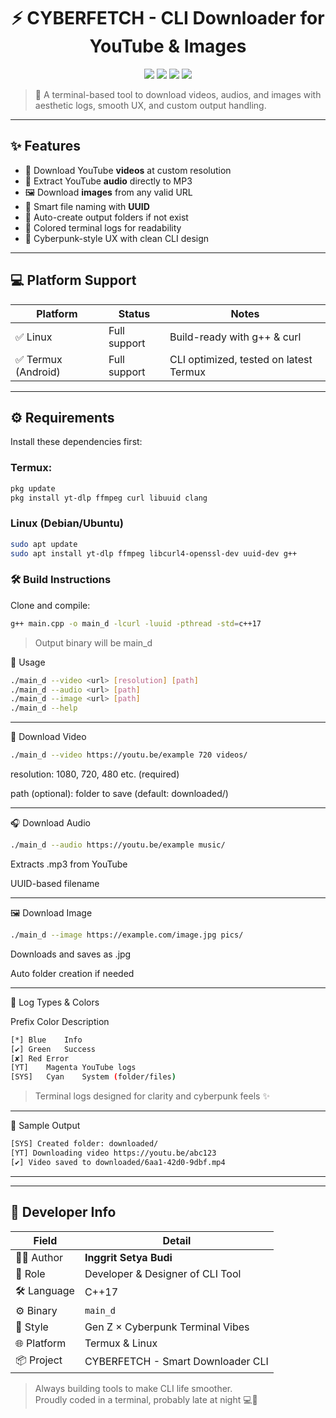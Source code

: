 <h1 align="center">⚡ CYBERFETCH - CLI Downloader for YouTube & Images</h1>

<p align="center">
  <img src="https://img.shields.io/badge/yt--dl-powered-blueviolet?style=flat-square" />
  <img src="https://img.shields.io/badge/termux--friendly-00b894?style=flat-square" />
  <img src="https://img.shields.io/badge/linux--ready-4caf50?style=flat-square" />
  <img src="https://img.shields.io/badge/cyberpunk-CLI-fc5c65?style=flat-square" />
</p>

> 🚀 A terminal-based tool to download videos, audios, and images with aesthetic logs, smooth UX, and custom output handling.

---

## ✨ Features

- 🎥 Download YouTube **videos** at custom resolution
- 🎵 Extract YouTube **audio** directly to MP3
- 🖼️ Download **images** from any valid URL
- 🔧 Smart file naming with **UUID**
- 📂 Auto-create output folders if not exist
- 🌈 Colored terminal logs for readability
- 🎨 Cyberpunk-style UX with clean CLI design

---

## 💻 Platform Support

| Platform | Status       | Notes                                |
|----------|--------------|--------------------------------------|
| ✅ Linux | Full support | Build-ready with g++ & curl          |
| ✅ Termux (Android) | Full support | CLI optimized, tested on latest Termux |

---

## ⚙️ Requirements

Install these dependencies first:

### Termux:

```bash
pkg update
pkg install yt-dlp ffmpeg curl libuuid clang
```

### Linux (Debian/Ubuntu)
```bash
sudo apt update
sudo apt install yt-dlp ffmpeg libcurl4-openssl-dev uuid-dev g++
```

### 🛠️ Build Instructions

Clone and compile:

```bash
g++ main.cpp -o main_d -lcurl -luuid -pthread -std=c++17
```
> Output binary will be main_d


🚀 Usage

```bash
./main_d --video <url> [resolution] [path]
./main_d --audio <url> [path]
./main_d --image <url> [path]
./main_d --help
```

---

🎥 Download Video

```bash
./main_d --video https://youtu.be/example 720 videos/
```

resolution: 1080, 720, 480 etc. (required)

path (optional): folder to save (default: downloaded/)



---

🎧 Download Audio

```bash
./main_d --audio https://youtu.be/example music/
```

Extracts .mp3 from YouTube

UUID-based filename



---

🖼️ Download Image

```bash
./main_d --image https://example.com/image.jpg pics/
```

Downloads and saves as .jpg

Auto folder creation if needed



---

🌈 Log Types & Colors

Prefix	Color	Description

```bash
[*]	Blue	Info
[✔]	Green	Success
[✘]	Red	Error
[YT]	Magenta	YouTube logs
[SYS]	Cyan	System (folder/files)
```

> Terminal logs designed for clarity and cyberpunk feels ✨




---

🔧 Sample Output

```bash
[SYS] Created folder: downloaded/
[YT] Downloading video https://youtu.be/abc123
[✔] Video saved to downloaded/6aa1-42d0-9dbf.mp4
```

---

---

## 👤 Developer Info

| Field        | Detail                            |
|--------------|------------------------------------|
| 👨‍💻 Author    | **Inggrit Setya Budi**            |
| 🧠 Role       | Developer & Designer of CLI Tool  |
| 🛠️ Language  | C++17                              |
| ⚙️ Binary     | `main_d`                          |
| 🎨 Style      | Gen Z × Cyberpunk Terminal Vibes  |
| 🌐 Platform   | Termux & Linux                    |
| 📦 Project    | CYBERFETCH - Smart Downloader CLI |

> Always building tools to make CLI life smoother.  
> Proudly coded in a terminal, probably late at night 💻🌙
